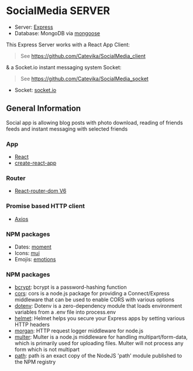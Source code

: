 # SocialMedia SERVER

- Server: [Express](http://expressjs.com/)
- Database: MongoDB via [mongoose](https://www.npmjs.com/package/mongoose)

This Express Server works with a React App Client:

> See https://github.com/Catevika/SocialMedia_client

& a Socket.io instant messaging system Socket:

> See https://github.com/Catevika/SocialMedia_socket

- Socket: [socket.io](https://socket.io/)

## General Information

Social app is allowing blog posts with photo download, reading of friends feeds and instant messaging with selected friends

### App

- [React](https://react.dev/)
- [create-react-app](https://create-react-app.dev/)

### Router

- [React-router-dom V6](https://reactrouter.com/en/main)

### Promise based HTTP client

- [Axios](https://axios-http.com/)

### NPM packages

- Dates: [moment](https://momentjs.com/)
- Icons: [mui](https://mui.com/material-ui/getting-started/overview/)
- Emojis: [emotions](https://github.com/emotion-js/emotion/tree/main#readme)

### NPM packages

- [bcrypt](https://github.com/kelektiv/node.bcrypt.js#readme): bcrypt is a password-hashing function
- [cors](https://github.com/expressjs/cors#readme): cors is a node.js package for providing a Connect/Express middleware that can be used to enable CORS with various options
- [dotenv](https://github.com/motdotla/dotenv#readme): Dotenv is a zero-dependency module that loads environment variables from a .env file into process.env
- [helmet](https://helmetjs.github.io/): Helmet helps you secure your Express apps by setting various HTTP headers
- [morgan](https://github.com/expressjs/morgan#readme): HTTP request logger middleware for node.js
- [multer](https://github.com/expressjs/multer#readme): Multer is a node.js middleware for handling multipart/form-data, which is primarily used for uploading files. Multer will not process any form which is not multipart
- [path](https://nodejs.org/docs/latest/api/path.html): path is an exact copy of the NodeJS 'path' module published to the NPM registry
